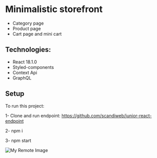 # Minimalistic storefront

- Category page
- Product page
- Cart page and mini cart

## Technologies:

- React 18.1.0
- Styled-components
- Context Api
- GraphQL

## Setup

To run this project:

1- Clone and run endpoint: https://github.com/scandiweb/junior-react-endpoint

2- npm i

3- npm start

![My Remote Image](https://i.im.ge/2022/06/01/r8Oxkx.png)

